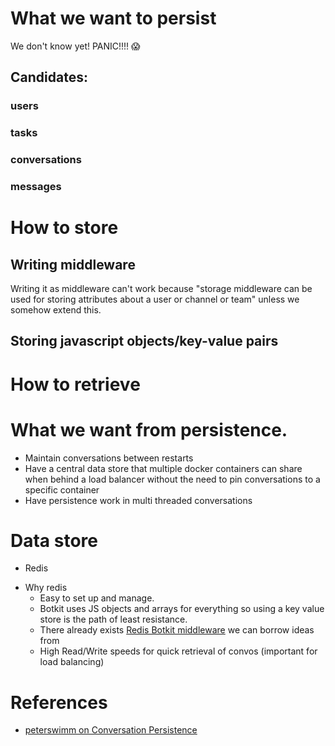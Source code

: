 # What we want to persist

We don't know yet! PANIC!!!! :scream:

## Candidates:
### users
### tasks
### conversations
### messages

# How to store
## Writing middleware
Writing it as middleware can't work because "storage middleware can be used for storing attributes about a user or channel or team" unless we somehow extend this.

## Storing javascript objects/key-value pairs

# How to retrieve

# What we want from persistence.
 - Maintain conversations between restarts
 - Have a central data store that multiple docker containers can share when behind a load balancer without the need to pin conversations to a specific container
 - Have persistence work in multi threaded conversations


# Data store
 -  Redis

   * Why redis
        - Easy to set up and manage.
        - Botkit uses JS objects and arrays for everything so using a key value store is the path of least resistance.
        - There already exists [Redis Botkit middleware] we can borrow ideas from
        - High Read/Write speeds for quick retrieval of convos (important for load balancing)


# References
- [peterswimm on Conversation Persistence](https://github.com/howdyai/botkit/issues/506#issuecomment-262384273)

[Redis Botkit middleware]: https://github.com/howdyai/botkit-storage-redis
